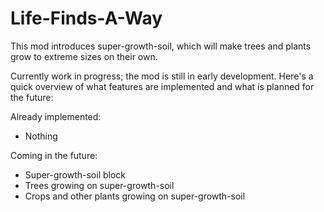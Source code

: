 # Life-Finds-A-Way

This mod introduces super-growth-soil, which will make trees and plants grow to extreme sizes on their own.

Currently work in progress; the mod is still in early development. Here's a quick overview of what features are implemented and what is planned for the future:

Already implemented:
- Nothing

Coming in the future:
- Super-growth-soil block
- Trees growing on super-growth-soil
- Crops and other plants growing on super-growth-soil
